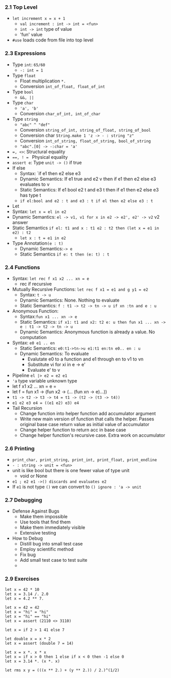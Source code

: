 ### 2.1 Top Level
- `let increment x = x + 1`
	- `val increment : int -> int = <fun>`
	- `int -> int` type of value
	- 'fun' value
- `#use` loads code from file into top level
### 2.3 Expressions
- Type `int`: `65/60`
	- `-: int = 1`
- Type `float`
	- Float multiplication `*.`
	- Conversion `int_of_float, float_of_int`
- Type `bool`
	- `&&, ||`
- Type `char`
	- `'a', 'b'`
	- Conversion `char_of_int, int_of_char`
- Type `string`
	- `"abc" ^ "def"`
	- Conversion `string_of_int, string_of_float, string_of_bool`
	- Conversion char `String.make 1 'z -> - : string "z"`
	- Conversion `int_of_string, float_of_string, bool_of_string`
	- `"abc".[0] -> -:char = 'a'`
- `=, <>`: Structural equality
- `==, ! = ` Physical equality
- `assert e`: Type `unit -> ()` if true 
- If else
	- Syntax: `if e1 then e2 else e3
	- Dynamic Semantics: If e1 true and e2 v then if e1 then e2 else e3 evaluates to v
	- Static Semantics: If e1 bool e2 t and e3 t then if e1 then e2 else e3 has type t
	- `if el:bool and e2 : t and e3 : t if el then e2 else e3 : t`
- Let
- Syntax: `let x = el in e2`
- Dynamic Semantics: `el -> v1, v1 for x in e2 -> e2', e2' -> v2` v2 answer
- Static Semantics `if el: t1 and x : t1 e2 : t2 then (let x = e1 in e2) : t2`
	- `let x : t = e1 in e2`
- Type Annotation`(e : t)`
	- Dynamic Semantics:`-> e`
	- Static Semantics `if e: t then (e: t) : t`
### 2.4 Functions
- Syntax: `let rec f x1 x2 ... xn = e`
	- rec if recursive
- Mutually Recursive Functions: `let rec f x1 = e1 and g y1 = e2`
	- Syntax: `t -> u`
	- Dynamic Semantics: None. Nothing to evaluate
	- Static Semantics: `f : t1 -> t2 -> tn -> u if xn :tn and e : u`
- Anonymous Function: 
	- Syntax:`fun x1 ... xn -> e`
	- Static Semantics: `if x1: t1 and x2: t2 e: u then fun x1 ... xn -> e : t1 -> t2 -> tn -> u`
	- Dynamic Semantics: Anonymous function is already a value. No computation
- Syntax: `e0 e1 .. en`
	- Static Semantics: `e0:t1->tn->u e1:t1 en:tn e0.. en : u`
	- Dynamic Semantics: To evaluate
		- Evalutate e0 to a function and e1 through en to v1 to vn
		- Substitute vi for xi in e -> e'
		- Evaluate e' to v
- Pipeline `el |> e2 = e2 e1`
- `'a` type variable unknown type
- let f x1 x2 ... xn = e = 
- let f =
  fun x1 ->
    (fun x2 ->
       (...
          (fun xn -> e)...))
- `t1 -> t2 -> t3 -> t4 = t1 -> (t2 -> (t3 -> t4))`
- `e1 e2 e3 e4 = ((e1 e2) e3) e4`
- Tail Recursion
	- Change function into helper function add accumulator argument
	- Write new main version of function that calls the helper. Passes original base case return value as initial value of accumulator
	- Change helper function to return acc in base case
	- Change helper function's recursive case. Extra work on accumulator
### 2.6 Printing
- `print_char, print_string, print_int, print_float, print_endline`
- `- : string -> unit = <fun>`
- unit is like bool but there is one fewer value of type unit
	- void or None
- `e1 ; e2 e1 ->() discards and evaluates e2`
- If `e1` is not type `()` we can convert to `() ignore : 'a -> unit`
### 2.7 Debugging
- Defense Against Bugs
	- Make them impossible
	- Use tools that find them
	- Make them immediately visible
	- Extensive testing
- How to Debug
	- Distill bug into small test case
	- Employ scientific method
	- Fix bug
	- Add small test case to test suite
	- 
### 2.9 Exercises
```
let x = 42 * 10
let x = 3.14 /. 2.0
let x = 4.2 ** 7.

let x = 42 = 42
let x = "hi" = "hi"
let x = "hi" == "hi"
let x = assert (2110 <> 3110)

let x = if 2 > 1 41 else 7

let double x = x * 2
let x = assert (double 7 = 14)

let x = x *. x * x
let x = if x > 0 then 1 else if x < 0 then -1 else 0
let x = 3.14 *. (x *. x)

let rms x y = (((x ** 2.) + (y ** 2.)) / 2.)^(1/2)
```